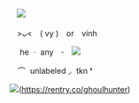 ㅤㅤㅤㅤㅤㅤㅤㅤㅤㅤㅤㅤㅤㅤ![](https://media.discordapp.net/attachments/860333357169508355/1163715974462177331/WHITE_DIVIDER.png?ex=654095f5&is=652e20f5&hm=c290261392f01dc8cccaded1193c82b27ab6718dd1641225dbed6ecd6cd93546&=)

ㅤㅤㅤㅤㅤㅤㅤㅤㅤㅤㅤㅤㅤㅤ>ᴗ< ( vy ) or vinh 

ㅤㅤㅤㅤㅤㅤㅤㅤㅤㅤㅤㅤㅤ  he ㆍ any ⏑ ![](https://media.discordapp.net/attachments/860333357169508355/1055308663159533578/PVHECEE.png)

ㅤㅤㅤㅤㅤㅤㅤㅤㅤㅤㅤㅤㅤ ⌒  unlabeled ◞  tkn ❜

ㅤㅤㅤㅤㅤㅤㅤㅤㅤㅤㅤㅤㅤ![](https://64.media.tumblr.com/9bcc96a8d279423ad6909e7d877805b0/b7597f61c0b364ad-2a/s75x75_c1/c91e57d167bee9cfa58d0dff49e81fbf48ef052c.pnj)(https://rentry.co/ghoulhunter)
